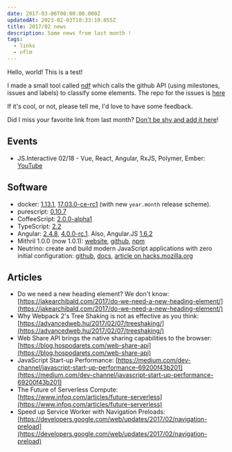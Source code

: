 ```yaml
---
date: 2017-03-06T00:00:00.000Z
updatedAt: 2023-02-03T10:33:10.055Z
title: 2017/02 news
description: Some news from last month !
tags:
  - links
  - nflm
---
```


Hello, world! This is a test!

I made a small tool called [ndf](https://gitlab.com/SiegfriedEhret/ndf) which calls the github API (using milestones, issues and labels) to classify some elements. The repo for the issues is [here](https://github.com/SiegfriedEhret/ndf/issues)

If it's cool, or not, please tell me, I'd love to have some feedback.

Did I miss your favorite link from last month? [Don't be shy and add it here](https://github.com/SiegfriedEhret/ndf/issues/new)!

## Events

- JS.Interactive 02/18 - Vue, React, Angular, RxJS, Polymer, Ember: [YouTube](https://www.youtube.com/watch?v=CEeJ9JYquTU)

## Software

- docker: [1.13.1](https://github.com/docker/docker/releases/tag/v1.13.1), [17.03.0-ce-rc1](https://github.com/docker/docker/releases/tag/v17.03.0-ce-rc1) (with new `year.month` release scheme).
- purescript: [0.10.7](https://github.com/purescript/purescript/releases/tag/v0.10.7)
- CoffeeScript: [2.0.0-alpha1](http://coffeescript.org/v2/)
- TypeScript: [2.2](https://github.com/Microsoft/TypeScript/releases/tag/v2.2.1)
- Angular: [2.4.8](https://github.com/angular/angular/releases/tag/2.4.8), [4.0.0-rc.1](https://github.com/angular/angular/releases/tag/4.0.0-rc.1). Also, Angular.JS [1.6.2](https://github.com/angular/angular.js/releases/tag/v1.6.2)
- Mithril 1.0.0 (now 1.0.1): [website](http://mithril.js.org/), [github](https://github.com/lhorie/mithril.js), [npm](https://www.npmjs.com/package/mithril)
- Neutrino: create and build modern JavaScript applications with zero initial configuration: [github](https://github.com/mozilla-neutrino/neutrino-dev), [docs](https://neutrino.js.org/), [article on hacks.mozilla.org](https://hacks.mozilla.org/2017/02/using-neutrino-for-modern-javascript-development/comment-page-1/)

## Articles

- Do we need a new heading element? We don't know: [https://jakearchibald.com/2017/do-we-need-a-new-heading-element/](https://jakearchibald.com/2017/do-we-need-a-new-heading-element/)
- Why Webpack 2's Tree Shaking is not as effective as you think: [https://advancedweb.hu/2017/02/07/treeshaking/](https://advancedweb.hu/2017/02/07/treeshaking/)
- Web Share API brings the native sharing capabilities to the browser: [https://blog.hospodarets.com/web-share-api](https://blog.hospodarets.com/web-share-api)
- JavaScript Start-up Performance: [https://medium.com/dev-channel/javascript-start-up-performance-69200f43b201](https://medium.com/dev-channel/javascript-start-up-performance-69200f43b201)
- The Future of Serverless Compute: [https://www.infoq.com/articles/future-serverless](https://www.infoq.com/articles/future-serverless)
- Speed up Service Worker with Navigation Preloads: [https://developers.google.com/web/updates/2017/02/navigation-preload](https://developers.google.com/web/updates/2017/02/navigation-preload)

